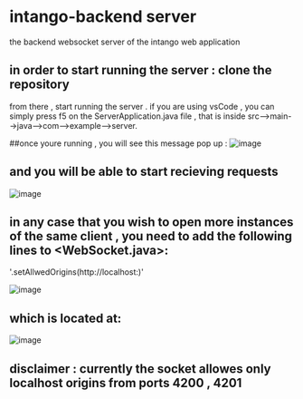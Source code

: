 # intango-backend server
the backend websocket server of the intango web application

## in order to start running the server : clone the repository 
from there , start running the server . if you are using vsCode , you can simply press f5 on the ServerApplication.java
file , that is inside src-->main-->java-->com-->example-->server.


##once youre running , you will see this message pop up : 
![image](https://user-images.githubusercontent.com/80175752/153445247-9fbfb950-8bf2-4927-81a5-9dd145dc9b5f.png)

## and you will be able to start recieving requests
![image](https://user-images.githubusercontent.com/80175752/153445721-23532159-510b-4519-a35b-fb6b55962c54.png)

## in any case that you wish to open more instances of the same client , you need to add the following lines to <WebSocket.java>: 
'.setAllwedOrigins(http://localhost:<portNum>)'

![image](https://user-images.githubusercontent.com/80175752/153443170-8c5375e1-9b7a-4673-8c89-3a91b1b2b958.png)

## which is located at: 
![image](https://user-images.githubusercontent.com/80175752/153443184-21fcf18e-78bb-4a4d-b896-748fb90728db.png)


 ## disclaimer : currently the socket allowes only localhost origins from ports 4200 , 4201

